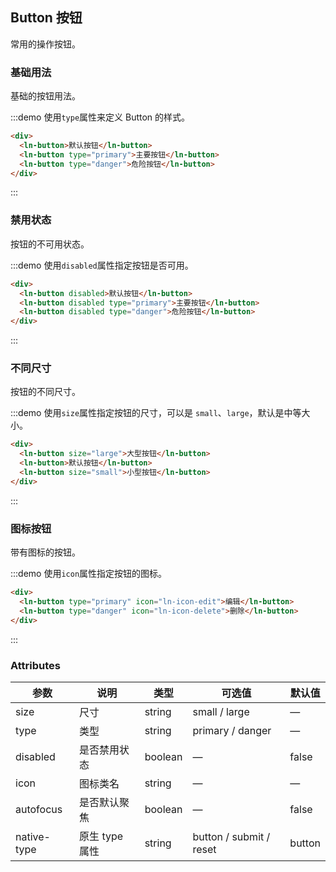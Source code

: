## Button 按钮
常用的操作按钮。

### 基础用法

基础的按钮用法。

:::demo 使用`type`属性来定义 Button 的样式。

```html
<div>
  <ln-button>默认按钮</ln-button>
  <ln-button type="primary">主要按钮</ln-button>
  <ln-button type="danger">危险按钮</ln-button>
</div>
```
:::

### 禁用状态

按钮的不可用状态。

:::demo 使用`disabled`属性指定按钮是否可用。

```html
<div>
  <ln-button disabled>默认按钮</ln-button>
  <ln-button disabled type="primary">主要按钮</ln-button>
  <ln-button disabled type="danger">危险按钮</ln-button>
</div>
```
:::

### 不同尺寸

按钮的不同尺寸。

:::demo 使用`size`属性指定按钮的尺寸，可以是 `small`、`large`，默认是中等大小。

```html
<div>
  <ln-button size="large">大型按钮</ln-button>
  <ln-button>默认按钮</ln-button>
  <ln-button size="small">小型按钮</ln-button>
</div>

```
:::

### 图标按钮

带有图标的按钮。

:::demo 使用`icon`属性指定按钮的图标。

```html
<div>
  <ln-button type="primary" icon="ln-icon-edit">编辑</ln-button>
  <ln-button type="danger" icon="ln-icon-delete">删除</ln-button>
</div>

```
:::

### Attributes
| 参数      | 说明    | 类型      | 可选值       | 默认值   |
|---------- |-------- |---------- |-------------  |-------- |
| size     | 尺寸   | string  |  small / large            |    —     |
| type     | 类型   | string    |   primary / danger |     —    |
| disabled  | 是否禁用状态    | boolean   | —   | false   |
| icon  | 图标类名 | string   |  —  |  —  |
| autofocus  | 是否默认聚焦 | boolean   |  —  |  false  |
| native-type | 原生 type 属性 | string | button / submit / reset | button |
